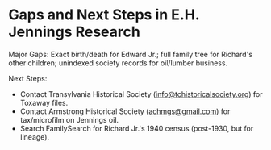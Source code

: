 # Gaps and Next Steps in E.H. Jennings Research

Major Gaps: Exact birth/death for Edward Jr.; full family tree for Richard's other children; unindexed society records for oil/lumber business.

Next Steps:  
- Contact Transylvania Historical Society (info@tchistoricalsociety.org) for Toxaway files.
- Contact Armstrong Historical Society (achmgs@gmail.com) for tax/microfilm on Jennings oil.
- Search FamilySearch for Richard Jr.'s 1940 census (post-1930, but for lineage).